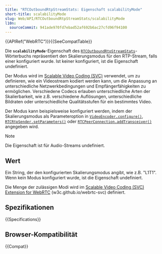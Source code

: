 ```yaml
---
title: "RTCOutboundRtpStreamStats: Eigenschaft scalabilityMode"
short-title: scalabilityMode
slug: Web/API/RTCOutboundRtpStreamStats/scalabilityMode
l10n:
  sourceCommit: 941ade970fd7ebad52af692b6ac27cfd96f94100
---
```


{{APIRef("WebRTC")}}{{SeeCompatTable}}

Die **`scalabilityMode`**-Eigenschaft des [`RTCOutboundRtpStreamStats`](/de/docs/Web/API/RTCOutboundRtpStreamStats)-Wörterbuchs repräsentiert den Skalierungsmodus für den RTP-Stream, falls einer konfiguriert wurde. Ist keiner konfiguriert, ist die Eigenschaft undefiniert.

Der Modus wird im [Scalable Video Coding (SVC)](https://w3c.github.io/webrtc-svc/) verwendet, um zu definieren, wie ein Videostream kodiert werden kann, um die Anpassung an unterschiedliche Netzwerkbedingungen und Empfängerfähigkeiten zu ermöglichen. Verschiedene Codecs erlauben unterschiedliche Arten der Skalierbarkeit, wie z.B. verschiedene Auflösungen, unterschiedliche Bildraten oder unterschiedliche Qualitätsstufen für ein bestimmtes Video.

Der Modus kann beispielsweise konfiguriert werden, indem der Skalierungsmodus als Parameteroption in [`VideoEncoder.configure()`](/de/docs/Web/API/VideoEncoder/configure), [`RTCRtpSender.setParameters()`](/de/docs/Web/API/RTCRtpSender/setParameters) oder [`RTCPeerConnection.addTransceiver()`](/de/docs/Web/API/RTCPeerConnection/addTransceiver) angegeben wird.

> [!NOTE]
> Die Eigenschaft ist für Audio-Streams undefiniert.

## Wert

Ein String, der den konfigurierten Skalierungsmodus angibt, wie z.B. "L1T1". Wenn kein Modus konfiguriert wurde, ist die Eigenschaft undefiniert.

Die Menge der zulässigen Modi wird im [Scalable Video Coding (SVC) Extension for WebRTC](https://w3c.github.io/webrtc-svc/#scalabilitymodes*) (w3c.github.io/webrtc-svc) definiert.

## Spezifikationen

{{Specifications}}

## Browser-Kompatibilität

{{Compat}}

